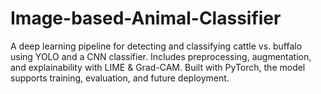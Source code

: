 # Image-based-Animal-Classifier
A deep learning pipeline for detecting and classifying cattle vs. buffalo using YOLO and a CNN classifier. Includes preprocessing, augmentation, and explainability with LIME &amp; Grad-CAM. Built with PyTorch, the model supports training, evaluation, and future deployment.
